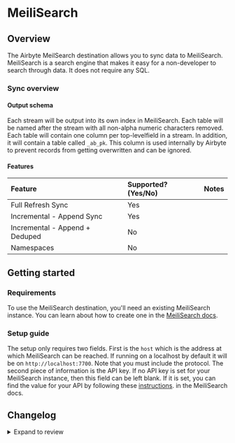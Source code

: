 # MeiliSearch

## Overview

The Airbyte MeilSearch destination allows you to sync data to MeiliSearch. MeiliSearch is a search
engine that makes it easy for a non-developer to search through data. It does not require any SQL.

### Sync overview

#### Output schema

Each stream will be output into its own index in MeiliSearch. Each table will be named after the
stream with all non-alpha numeric characters removed. Each table will contain one column per
top-levelfield in a stream. In addition, it will contain a table called `_ab_pk`. This column is
used internally by Airbyte to prevent records from getting overwritten and can be ignored.

#### Features

| Feature                        | Supported?\(Yes/No\) | Notes |
| :----------------------------- | :------------------- | :---- |
| Full Refresh Sync              | Yes                  |       |
| Incremental - Append Sync      | Yes                  |       |
| Incremental - Append + Deduped | No                   |       |
| Namespaces                     | No                   |       |

## Getting started

### Requirements

To use the MeiliSearch destination, you'll need an existing MeiliSearch instance. You can learn
about how to create one in the
[MeiliSearch docs](https://www.meilisearch.com/docs/learn/getting_started/installation).

### Setup guide

The setup only requires two fields. First is the `host` which is the address at which MeiliSearch
can be reached. If running on a localhost by default it will be on `http://localhost:7700`. Note
that you must include the protocol. The second piece of information is the API key. If no API key is
set for your MeiliSearch instance, then this field can be left blank. If it is set, you can find the
value for your API by following these
[instructions](https://docs.meilisearch.com/reference/features/authentication.html#master-key). in
the MeiliSearch docs.

## Changelog

<details>
  <summary>Expand to review</summary>

| Version | Date       | Pull Request                                              | Subject                                                |
| :------ | :--------- | :-------------------------------------------------------- | :----------------------------------------------------- |
| 1.0.26 | 2025-09-30 | [60622](https://github.com/airbytehq/airbyte/pull/60622) | Update dependencies |
| 1.0.25 | 2025-05-10 | [59837](https://github.com/airbytehq/airbyte/pull/59837) | Update dependencies |
| 1.0.24 | 2025-05-03 | [59302](https://github.com/airbytehq/airbyte/pull/59302) | Update dependencies |
| 1.0.23 | 2025-04-26 | [58742](https://github.com/airbytehq/airbyte/pull/58742) | Update dependencies |
| 1.0.22 | 2025-04-12 | [57603](https://github.com/airbytehq/airbyte/pull/57603) | Update dependencies |
| 1.0.21 | 2025-04-05 | [57137](https://github.com/airbytehq/airbyte/pull/57137) | Update dependencies |
| 1.0.20 | 2025-03-29 | [56616](https://github.com/airbytehq/airbyte/pull/56616) | Update dependencies |
| 1.0.19 | 2025-03-22 | [56153](https://github.com/airbytehq/airbyte/pull/56153) | Update dependencies |
| 1.0.18 | 2025-03-08 | [55372](https://github.com/airbytehq/airbyte/pull/55372) | Update dependencies |
| 1.0.17 | 2025-03-01 | [54896](https://github.com/airbytehq/airbyte/pull/54896) | Update dependencies |
| 1.0.16 | 2025-02-22 | [54221](https://github.com/airbytehq/airbyte/pull/54221) | Update dependencies |
| 1.0.15 | 2025-02-15 | [53896](https://github.com/airbytehq/airbyte/pull/53896) | Update dependencies |
| 1.0.14 | 2025-02-01 | [52876](https://github.com/airbytehq/airbyte/pull/52876) | Update dependencies |
| 1.0.13 | 2025-01-25 | [52206](https://github.com/airbytehq/airbyte/pull/52206) | Update dependencies |
| 1.0.12 | 2025-01-11 | [51270](https://github.com/airbytehq/airbyte/pull/51270) | Update dependencies |
| 1.0.11 | 2025-01-04 | [50909](https://github.com/airbytehq/airbyte/pull/50909) | Update dependencies |
| 1.0.10 | 2024-12-28 | [50460](https://github.com/airbytehq/airbyte/pull/50460) | Update dependencies |
| 1.0.9 | 2024-12-21 | [50196](https://github.com/airbytehq/airbyte/pull/50196) | Update dependencies |
| 1.0.8 | 2024-12-14 | [49550](https://github.com/airbytehq/airbyte/pull/49550) | Update dependencies |
| 1.0.7 | 2024-12-11 | [49021](https://github.com/airbytehq/airbyte/pull/49021) | Starting with this version, the Docker image is now rootless. Please note that this and future versions will not be compatible with Airbyte versions earlier than 0.64 |
| 1.0.6 | 2024-11-04 | [48207](https://github.com/airbytehq/airbyte/pull/48207) | Update dependencies |
| 1.0.5 | 2024-10-29 | [47889](https://github.com/airbytehq/airbyte/pull/47889) | Update dependencies |
| 1.0.4 | 2024-10-28 | [47646](https://github.com/airbytehq/airbyte/pull/47646) | Update dependencies |
| 1.0.3   | 2024-07-08 | [#TODO](https://github.com/airbytehq/airbyte/pull/TODO) | Switching to Poetry and base image                                   |
| 1.0.2   | 2024-03-05 | [#35838](https://github.com/airbytehq/airbyte/pull/35838) | Un-archive connector                                   |
| 1.0.1   | 2023-12-19 | [27692](https://github.com/airbytehq/airbyte/pull/27692)  | Fix incomplete data indexing                           |
| 1.0.0   | 2022-10-26 | [18036](https://github.com/airbytehq/airbyte/pull/18036)  | Migrate MeiliSearch to Python CDK                      |
| 0.2.13  | 2022-06-17 | [13864](https://github.com/airbytehq/airbyte/pull/13864)  | Updated stacktrace format for any trace message errors |
| 0.2.12  | 2022-02-14 | [10256](https://github.com/airbytehq/airbyte/pull/10256)  | Add `-XX:+ExitOnOutOfMemoryError` JVM option           |
| 0.2.11  | 2021-12-28 | [9156](https://github.com/airbytehq/airbyte/pull/9156)    | Update connector fields title/description              |

</details>
